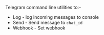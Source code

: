 Telegram command line utilities to:-

* Log - log incoming messages to console
* Send - Send message to `chat_id`
* Webhook - Set webhook
